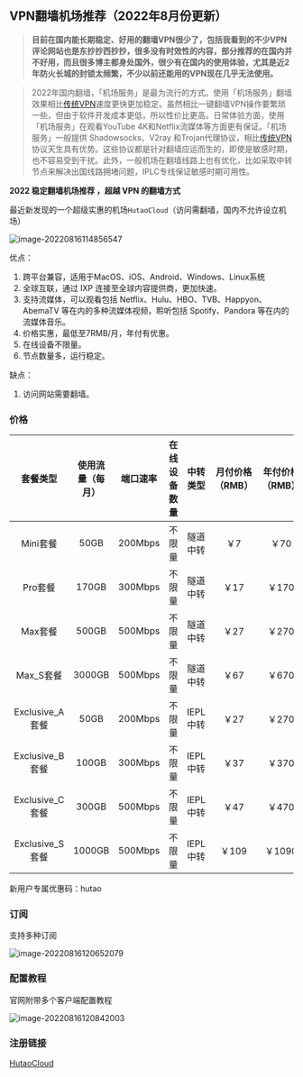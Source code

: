 ## VPN翻墙机场推荐（2022年8月份更新）



> **目前在国内能长期稳定、好用的翻墙VPN很少了，包括我看到的不少VPN评论网站也是东抄抄西抄抄，很多没有时效性的内容，部分推荐的在国内并不好用，而且很多博主都身处国外，很少有在国内的使用体验，尤其是近2年防火长城的封锁太频繁，不少以前还能用的VPN现在几乎无法使用。** 

> 2022年国内翻墙，「机场服务」是最为流行的方式。使用「机场服务」翻墙效果相比[传统VPN](https://vpnsg.net/you-probably-dont-need-to-rely-on-a-vpn-anymore/)速度更快更加稳定。虽然相比一键翻墙VPN操作要繁琐一些，但由于软件开发成本更低，所以性价比更高。日常体验方面，使用「机场服务」在观看YouTube 4K和Netflix流媒体等方面更有保证。「机场服务」一般提供 Shadowsocks、V2ray 和Trojan代理协议，相比[传统VPN](https://mtproto.cc/vpn-list)协议天生具有优势。这些协议都是针对翻墙应运而生的，即使是敏感时期，也不容易受到干扰。此外，一般机场在翻墙线路上也有优化，比如采取中转节点来解决出国线路拥堵问题，IPLC专线保证敏感时期可用性。



**2022 稳定翻墙机场推荐 ，超越 VPN 的翻墙方式**



最近新发现的一个超级实惠的机场`HutaoCloud`（访问需翻墙，国内不允许设立机场）



![image-20220816114856547](C:\Users\Dylan\Desktop\VPN翻墙机场推荐.assets\image-20220816114856547.png)



优点：

1. 跨平台兼容，适用于MacOS、iOS、Android、Windows、Linux系统
2. 全球互联，通过 IXP 连接至全球内容提供商，更加快速。
3. 支持流媒体，可以观看包括 Netflix、Hulu、HBO、TVB、Happyon、AbemaTV 等在内的多种流媒体视频，聆听包括 Spotify、Pandora 等在内的流媒体音乐。
4. 价格实惠，最低至7RMB/月，年付有优惠。
5. 在线设备不限量。
6. 节点数量多，运行稳定。

缺点：

1. 访问网站需要翻墙。



### 价格

|    套餐类型     | 使用流量（每月） | 端口速率 | 在线设备数量 | 中转类型 | 月付价格（RMB） | 年付价格（RMB） |
| :-------------: | :--------------: | :------: | :----------: | :------: | :-------------: | :-------------: |
|    Mini套餐     |       50GB       | 200Mbps  |    不限量    | 隧道中转 |       ￥7       |      ￥70       |
|     Pro套餐     |      170GB       | 300Mbps  |    不限量    | 隧道中转 |      ￥17       |      ￥170      |
|     Max套餐     |      500GB       | 500Mbps  |    不限量    | 隧道中转 |      ￥27       |      ￥270      |
|    Max_S套餐    |      3000GB      | 500Mbps  |    不限量    | 隧道中转 |      ￥67       |      ￥670      |
| Exclusive_A套餐 |       50GB       | 200Mbps  |    不限量    | IEPL中转 |      ￥27       |      ￥270      |
| Exclusive_B套餐 |      100GB       | 300Mbps  |    不限量    | IEPL中转 |      ￥37       |      ￥370      |
| Exclusive_C套餐 |      300GB       | 500Mbps  |    不限量    | IEPL中转 |      ￥47       |      ￥470      |
| Exclusive_S套餐 |      1000GB      | 500Mbps  |    不限量    | IEPL中转 |      ￥109      |     ￥1090      |

新用户专属优惠码：hutao



### 订阅

支持多种订阅

![image-20220816120652079](C:\Users\Dylan\Desktop\VPN翻墙机场推荐.assets\image-20220816120652079.png)



### 配置教程

官网附带多个客户端配置教程

![image-20220816120842003](C:\Users\Dylan\Desktop\VPN翻墙机场推荐.assets\image-20220816120842003.png)



### 注册链接

[HutaoCloud](https://hutao.cloud/auth/register?code=9XMX)
